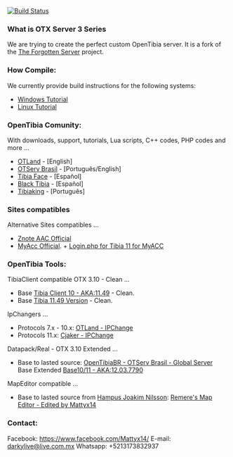 [![Build Status](https://travis-ci.org/jlcvp/otxserver.svg?branch=otxserv3)](https://travis-ci.org/mattyx14/otxserver)
### What is OTX Server 3 Series

We are trying to create the perfect custom OpenTibia server.
It is a fork of the [The Forgotten Server](https://github.com/otland/forgottenserver) project.

### How Compile:
We currently provide build instructions for the following systems:
* [Windows Tutorial](https://github.com/mattyx14/otxserver/wiki/Compilling-on-Windows) 
* [Linux Tutorial](https://github.com/mattyx14/otxserver/wiki/Compilling-on-Linux)

### OpenTibia Comunity:
With downloads, support, tutorials, Lua scripts, C++ codes, PHP codes and more ...
* [OTLand](https://otland.net/) - [English]
* [OTServ Brasil](https://forums.otserv.com.br/) - [Português/English]
* [Tibia Face](http://tibiaface.com/) - [Español]
* [Black Tibia](http://blacktibia.foroactivo.com/) - [Español]
* [Tibiaking](http://www.tibiaking.com/forum/) - [Português]

### Sites compatibles
Alternative Sites compatibles ...
* [Znote AAC Official](https://github.com/Znote/ZnoteAAC/archive/master.zip)
* [MyAcc Official](https://github.com/slawkens/myaac/archive/master.zip). + [Login.php for Tibia 11 for MyACC](https://otland.net/threads/myaac-plugin-login-php-for-tibia-11.254389/)

### OpenTibia Tools:
TibiaClient compatible OTX 3.10 - Clean ...
* Base [Tibia Client 10 - AKA:11.49](https://forums.otserv.com.br/index.php?/forums/topic/168113-otxserver-310-otxserver-global-full10x1149-cliente-tibia-10/&_fromLogin=1) - Clean.
* Base [Tibia 11.49 Version](https://forums.otserv.com.br/index.php?/forums/topic/167710-clientes-tibia-11/) - Clean.

IpChangers ...
* Protocols 7.x - 10.x: [OTLand - IPChange](https://static.otland.net/ipchanger.exe)
* Protocols 11.x: [Cjaker - IPChange](http://www.tibiaking.com/forum/forums/topic/82629-1140-ip-changer/)

Datapack/Real - OTX 3.10 Extended  ...
* Base to lasted source: [OpenTibiaBR - OTServ Brasil - Global Server](https://github.com/opentibiabr/OTServBR-Global/)
Base Extended [Base10/11 - AKA:12.03.7790](https://github.com/opentibiabr/tools/)

MapEditor compatible ...
* Base to lasted source from [Hampus Joakim Nilsson](https://github.com/hjnilsson/rme): [Remere's Map Editor - Edited by Mattyx14](https://mega.nz/#!8QRHxIpK!vag-xjbyYtcV2CF2Tnl5AfXkq5YZXUcP6fbqwswwEU0)

### Contact:
Facebook: https://www.facebook.com/Mattyx14/
E-mail: darkylive@live.com.mx
Whatsapp: +5213173832937
